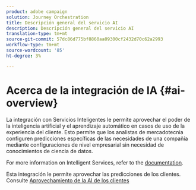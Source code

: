 ```yaml
---
product: adobe campaign
solution: Journey Orchestration
title: Descripción general del servicio AI
description: Descripción general del servicio AI
translation-type: tm+mt
source-git-commit: 57dc86d775bf8860aa09300cf2432d70c62a2993
workflow-type: tm+mt
source-wordcount: '85'
ht-degree: 3%

---
```



# Acerca de la integración de IA {#ai-overview}

La integración con Servicios Inteligentes le permite aprovechar el poder de la inteligencia artificial y el aprendizaje automático en casos de uso de la experiencia del cliente. Esto permite que los analistas de mercadotecnia configuren predicciones específicas de las necesidades de una compañía mediante configuraciones de nivel empresarial sin necesidad de conocimientos de ciencia de datos.

For more information on Intelligent Services, refer to the [documentation](https://docs.adobe.com/content/help/en/experience-platform/intelligent-services/home.html).

Esta integración le permite aprovechar las predicciones de los clientes. Consulte [Aprovechamiento de la AI de los clientes](../ai-services/leveraging-customer-ai.md)

<!--* fatigue scores, see [Leveraging Journey AI](../ai-services/leveraging-fatigue-scores.md)-->
